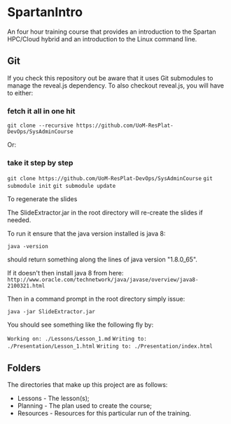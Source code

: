 # SpartanIntro
An four hour training course that provides an introduction to the Spartan HPC/Cloud hybrid and an introduction to the Linux command line.

## Git

If you check this repository out be aware that it uses Git submodules to manage the reveal.js dependency. To also checkout reveal.js, you will have to either:

### fetch it all in one hit
`git clone --recursive https://github.com/UoM-ResPlat-DevOps/SysAdminCourse`

Or:

### take it step by step
`git clone https://github.com/UoM-ResPlat-DevOps/SysAdminCourse`
`git submodule init`
`git submodule update`

To regenerate the slides

The SlideExtractor.jar in the root directory will re-create the slides if needed.

To run it ensure that the java version installed is java 8:

`java -version`

should return something along the lines of java version "1.8.0_65".

If it doesn't then install java 8 from here: `http://www.oracle.com/technetwork/java/javase/overview/java8-2100321.html`

Then in a command prompt in the root directory simply issue:

`java -jar SlideExtractor.jar`

You should see something like the following fly by:

`Working on: ./Lessons/Lesson_1.md`
`Writing to: ./Presentation/Lesson_1.html`
`Writing to: ./Presentation/index.html`

## Folders

The directories that make up this project are as follows:

* Lessons - The lesson(s);
* Planning - The plan used to create the course;
* Resources - Resources for this particular run of the training.

